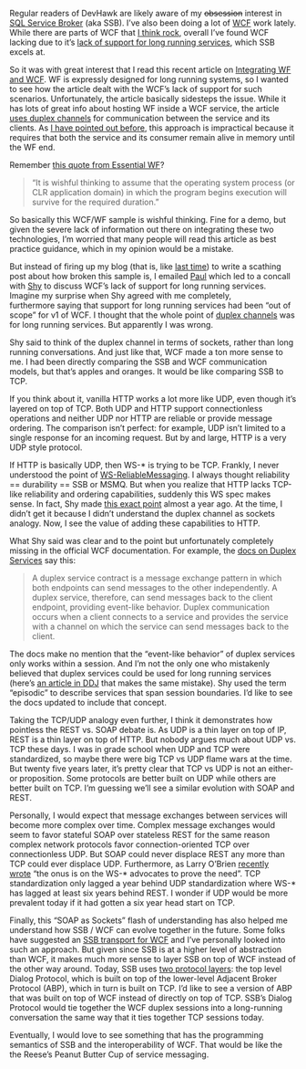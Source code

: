 Regular readers of DevHawk are likely aware of my ~~obsession~~ interest
in [SQL Service
Broker](http://msdn2.microsoft.com/en-us/library/ms166043.aspx) (aka
SSB). I’ve also been doing a lot of
[WCF](http://msdn2.microsoft.com/en-us/library/aa388579.aspx) work
lately. While there are parts of WCF that [I think
rock](http://devhawk.net/2006/10/27/Custom+Authentication+With+WCF+Is+Top+Shelf.aspx),
overall I’ve found WCF lacking due to it’s [lack of support for long
running
services](http://devhawk.net/2006/10/29/Is+WCF+QuotStraightforwardquot+For+Long+Running+Tasks.aspx),
which SSB excels at.

So it was with great interest that I read this recent article on
[Integrating WF and
WCF](http://msdn2.microsoft.com/en-us/library/bb266709.aspx). WF is
expressly designed for long running systems, so I wanted to see how the
article dealt with the WCF’s lack of support for such
scenarios. Unfortunately, the article basically sidesteps the issue.
While it has lots of great info about hosting WF inside a WCF service,
the article [uses duplex
channels](http://msdn2.microsoft.com/en-us/library/bb266709.aspx#intgrwfwcf_topic8) for
communication between the service and its clients. As [I have pointed
out
before](http://devhawk.net/2006/10/29/Is+WCF+QuotStraightforwardquot+For+Long+Running+Tasks.aspx),
this approach is impractical because it requires that both the service
and its consumer remain alive in memory until the WF end.

Remember [this quote from Essential
WF](http://devhawk.net/2006/11/01/Essential+Windows+Workflow+Foundation.aspx)?

> “It is wishful thinking to assume that the operating system process
> (or CLR application domain) in which the program begins execution will
> survive for the required duration.”

So basically this WCF/WF sample is wishful thinking. Fine for a demo,
but given the severe lack of information out there on integrating these
two technologies, I’m worried that many people will read this article as
best practice guidance, which in my opinion would be a mistake.

But instead of firing up my blog (that is, like [last
time](http://devhawk.net/2006/10/17/WF+Clarifications+And+Corrections.aspx))
to write a scathing post about how broken this sample is, I emailed
[Paul](http://blogs.msdn.com/pandrew/) which led to a concall with
[Shy](http://blogs.msdn.com/shycohen) to discuss WCF’s lack of support
for long running services. Imagine my surprise when Shy agreed with me
completely, furthermore saying that support for long running services
had been “out of scope” for v1 of WCF. I thought that the whole point of
[duplex
channels](http://msdn2.microsoft.com/en-us/library/ms731064.aspx) was
for long running services. But apparently I was wrong.

Shy said to think of the duplex channel in terms of sockets, rather than
long running conversations. And just like that, WCF made a ton more
sense to me. I had been directly comparing the SSB and WCF communication
models, but that’s apples and oranges. It would be like comparing SSB to
TCP.

If you think about it, vanilla HTTP works a lot more like UDP, even
though it’s layered on top of TCP. Both UDP and HTTP support
connectionless operations and neither UDP nor HTTP are reliable or
provide message ordering. The comparison isn’t perfect: for example, UDP
isn’t limited to a single response for an incoming request. But by and
large, HTTP is a very UDP style protocol.

If HTTP is basically UDP, then WS-\* is trying to be TCP. Frankly, I
never understood the point of
[WS-ReliableMessaging](http://msdn2.microsoft.com/en-us/library/ms951271.aspx). I
always thought reliability == durability == SSB or MSMQ. But when you
realize that HTTP lacks TCP-like reliability and ordering capabilities,
suddenly this WS spec makes sense. In fact, Shy made [this exact
point](http://blogs.msdn.com/shycohen/archive/2006/02/20/535717.aspx)
almost a year ago. At the time, I didn’t get it because I didn’t
understand the duplex channel as sockets analogy. Now, I see the value
of adding these capabilities to HTTP.

What Shy said was clear and to the point but unfortunately completely
missing in the official WCF documentation. For example, the [docs on
Duplex Services](http://msdn2.microsoft.com/en-us/library/ms731064.aspx)
say this:

> A duplex service contract is a message exchange pattern in which both
> endpoints can send messages to the other independently. A duplex
> service, therefore, can send messages back to the client endpoint,
> providing event-like behavior. Duplex communication occurs when a
> client connects to a service and provides the service with a channel
> on which the service can send messages back to the client.

The docs make no mention that the “event-like behavior” of
duplex services only works within a session. And I’m not the only one
who mistakenly believed that duplex services could be used for long
running services (here’s [an article in
DDJ](http://ddj.com/dept/webservices/193104809?pgno=6) that makes the
same mistake). Shy used the term “episodic” to describe services that
span session boundaries. I’d like to see the docs updated to include
that concept.

Taking the TCP/UDP analogy even further, I think it demonstrates how
pointless the REST vs. SOAP debate is. As UDP is a thin layer on top of
IP, REST is a thin layer on top of HTTP. But nobody argues much about
UDP vs. TCP these days. I was in grade school when UDP and TCP were
standardized, so maybe there were big TCP vs UDP flame wars at the time.
But twenty five years later, it’s pretty clear that TCP vs UDP is not an
either-or proposition. Some protocols are better built on UDP while
others are better built on TCP. I’m guessing we’ll see a similar
evolution with SOAP and REST.

Personally, I would expect that message exchanges between services will
become more complex over time. Complex message exchanges would seem to
favor stateful SOAP over stateless REST for the same reason complex
network protocols favor connection-oriented TCP over connectionless UDP.
But SOAP could never displace REST any more than TCP could ever displace
UDP. Furthermore, as Larry O’Brien [recently
wrote](http://www.knowing.net/PermaLink,guid,3fc3b88d-ff3a-4149-bb6c-e5091d93a6ce.aspx) “the
onus is on the WS-\* advocates to prove the need”. TCP standardization
only lagged a year behind UDP standardization where WS-\* has lagged at
least six years behind REST. I wonder if UDP would be more prevalent
today if it had gotten a six year head start on TCP.

Finally, this “SOAP as Sockets” flash of understanding has also helped
me understand how SSB / WCF can evolve together in the future. Some
folks have suggested an [SSB transport for
WCF](http://blog.yassers.com/2006/09/25/ssb-transport-anyone.aspx) and
I’ve personally looked into such an approach. But given since SSB is at
a higher level of abstraction than WCF, it makes much more sense to
layer SSB on top of WCF instead of the other way around. Today, SSB uses
[two protocol
layers](http://msdn2.microsoft.com/en-us/library/ms166061.aspx): the top
level Dialog Protocol, which is built on top of the lower-level Adjacent
Broker Protocol (ABP), which in turn is built on TCP. I’d like to see a
version of ABP that was built on top of WCF instead of directly on top
of TCP. SSB’s Dialog Protocol would tie together the WCF duplex sessions
into a long-running conversation the same way that it ties together TCP
sessions today.

Eventually, I would love to see something that has the programming
semantics of SSB and the interoperability of WCF. That would be like the
the Reese’s Peanut Butter Cup of service messaging.

